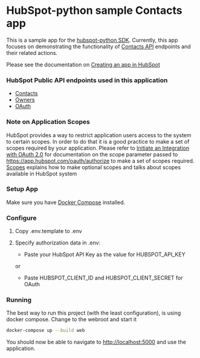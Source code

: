 # HubSpot-python sample Contacts app

This is a sample app for the [hubspot-python SDK](../../../../). Currently, this app focuses on demonstrating the functionality of [Contacts API](https://developers.hubspot.com/docs/crm/contacts) endpoints and their related actions.

Please see the documentation on [Creating an app in HubSpot](https://developers.hubspot.com/docs/creating-an-app)

### HubSpot Public API endpoints used in this application

  - [Contacts](https://developers.hubspot.com/docs/crm/contacts)
  - [Owners](https://developers.hubspot.com/docs/crm/owners)
  - [OAuth](https://developers.hubspot.com/docs/working-with-oauth)

### Note on Application Scopes

HubSpot provides a way to restrict application users access to the system to certain scopes. In order to do that it is a good practice to make a set of scopes required by your application.
Please refer to [Initiate an Integration with OAuth 2.0](https://developers.hubspot.com/docs/methods/oauth2/initiate-oauth-integration) for documentation on the scope parameter passed to https://app.hubspot.com/oauth/authorize to make a set of scopes required. [Scopes](https://developers.hubspot.com/docs/methods/oauth2/initiate-oauth-integration#scopes) explains how to make optional scopes and talks about scopes available in HubSpot system

### Setup App

Make sure you have [Docker Compose](https://docs.docker.com/compose/) installed.

### Configure

1. Copy .env.template to .env
2. Specify authorization data in .env:

    - Paste your HubSpot API Key as the value for HUBSPOT_API_KEY

    or

    - Paste HUBSPOT_CLIENT_ID and HUBSPOT_CLIENT_SECRET for OAuth

### Running

The best way to run this project (with the least configuration), is using docker compose.  Change to the webroot and start it

```bash
docker-compose up --build web
```
You should now be able to navigate to [http://localhost:5000](http://localhost:5000) and use the application.
